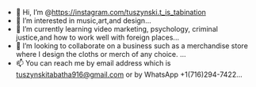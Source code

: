 - 👋 Hi, I’m @https://instagram.com/tuszynski.t_is_tabination
- 👀 I’m interested in music,art,and design...
- 🌱 I’m currently learning video marketing, psychology, criminal justice,and how to work well with foreign places...
- 💞️ I’m looking to collaborate on a business such as a merchandise store where I design the cloths or merch of any choice. ...
- 📫 You can reach me by email address which is tuszynskitabatha916@gmail.com or by WhatsApp +1(716)294-7422...

<!--
Tuszynski.t_is_tabination is a ✨ special ✨ repository because its `README.md` (this file) appears on your GitHub profile.
You can click the Preview link to take a look at your changes.
--->

